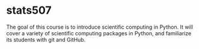 # stats507
The goal of this course is to introduce scientific computing in Python. It will cover a variety of scientific computing packages in Python, and familiarize its students with git and GitHub. 
